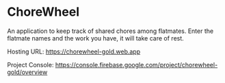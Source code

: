 # ChoreWheel
An application to keep track of shared chores among flatmates. Enter the flatmate names and the work you have, it will take care of rest.


Hosting URL: https://chorewheel-gold.web.app

Project Console: https://console.firebase.google.com/project/chorewheel-gold/overview
